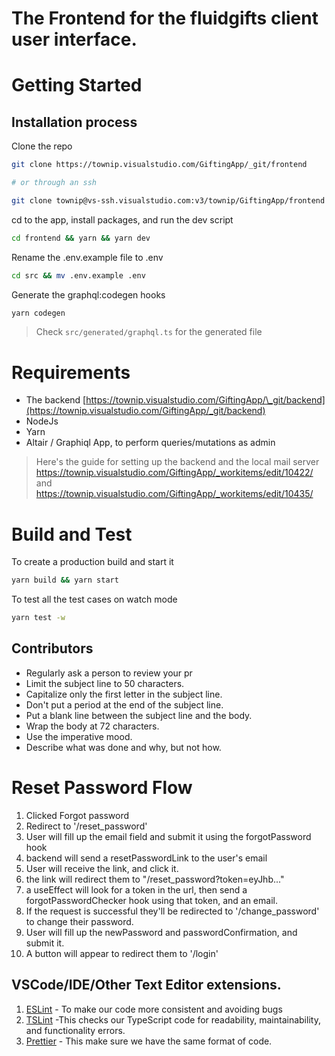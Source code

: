 # The Frontend for the fluidgifts client user interface.

# Getting Started

## Installation process

Clone the repo

```bash
git clone https://townip.visualstudio.com/GiftingApp/_git/frontend

# or through an ssh

git clone townip@vs-ssh.visualstudio.com:v3/townip/GiftingApp/frontend
```

cd to the app, install packages, and run the dev script

```bash
cd frontend && yarn && yarn dev
```

Rename the .env.example file to .env

```zsh
cd src && mv .env.example .env
```

Generate the graphql:codegen hooks

```zsh
yarn codegen
```

> Check `src/generated/graphql.ts` for the generated file

# Requirements

- The backend [https://townip.visualstudio.com/GiftingApp/\_git/backend](https://townip.visualstudio.com/GiftingApp/_git/backend)
- NodeJs
- Yarn
- Altair / Graphiql App, to perform queries/mutations as admin

> Here's the guide for setting up the backend and the local mail server https://townip.visualstudio.com/GiftingApp/_workitems/edit/10422/ and
> https://townip.visualstudio.com/GiftingApp/_workitems/edit/10435/

# Build and Test

To create a production build and start it

```bash
yarn build && yarn start
```

To test all the test cases on watch mode

```bash
yarn test -w
```

## Contributors

- Regularly ask a person to review your pr
- Limit the subject line to 50 characters.
- Capitalize only the first letter in the subject line.
- Don't put a period at the end of the subject line.
- Put a blank line between the subject line and the body.
- Wrap the body at 72 characters.
- Use the imperative mood.
- Describe what was done and why, but not how.

# Reset Password Flow

1. Clicked Forgot password
1. Redirect to '/reset_password'
1. User will fill up the email field and submit it using the forgotPassword hook
1. backend will send a resetPasswordLink to the user's email
1. User will receive the link, and click it.
1. the link will redirect them to "/reset_password?token=eyJhb..."
1. a useEffect will look for a token in the url, then send a forgotPasswordChecker hook using that token, and an email.
1. If the request is successful they'll be redirected to '/change_password' to change their password.
1. User will fill up the newPassword and passwordConfirmation, and submit it.
1. A button will appear to redirect them to '/login'

## VSCode/IDE/Other Text Editor extensions.

1. [ESLint](https://marketplace.visualstudio.com/items?itemName=dbaeumer.vscode-**eslint**) - To make our code more consistent and avoiding bugs
2. [TSLint](https://marketplace.visualstudio.com/items?itemName=ms-vscode.vscode-typescript-tslint-plugin) -This checks our TypeScript code for readability, maintainability, and functionality errors.
3. [Prettier](https://marketplace.visualstudio.com/items?itemName=esbenp.prettier-vscode) - This make sure we have the same format of code.
